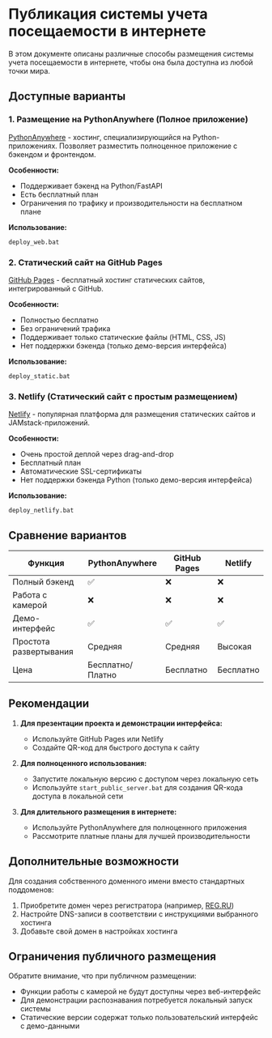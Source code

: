 # Публикация системы учета посещаемости в интернете

В этом документе описаны различные способы размещения системы учета посещаемости в интернете, чтобы она была доступна из любой точки мира.

## Доступные варианты

### 1. Размещение на PythonAnywhere (Полное приложение)

[PythonAnywhere](https://www.pythonanywhere.com/) - хостинг, специализирующийся на Python-приложениях. Позволяет разместить полноценное приложение с бэкендом и фронтендом.

**Особенности:**
- Поддерживает бэкенд на Python/FastAPI
- Есть бесплатный план
- Ограничения по трафику и производительности на бесплатном плане

**Использование:**
```
deploy_web.bat
```

### 2. Статический сайт на GitHub Pages

[GitHub Pages](https://pages.github.com/) - бесплатный хостинг статических сайтов, интегрированный с GitHub.

**Особенности:**
- Полностью бесплатно
- Без ограничений трафика
- Поддерживает только статические файлы (HTML, CSS, JS)
- Нет поддержки бэкенда (только демо-версия интерфейса)

**Использование:**
```
deploy_static.bat
```

### 3. Netlify (Статический сайт с простым размещением)

[Netlify](https://www.netlify.app/) - популярная платформа для размещения статических сайтов и JAMstack-приложений.

**Особенности:**
- Очень простой деплой через drag-and-drop
- Бесплатный план
- Автоматические SSL-сертификаты
- Нет поддержки бэкенда Python (только демо-версия интерфейса)

**Использование:**
```
deploy_netlify.bat
```

## Сравнение вариантов

| Функция | PythonAnywhere | GitHub Pages | Netlify |
|---------|----------------|--------------|---------|
| Полный бэкенд | ✅ | ❌ | ❌ |
| Работа с камерой | ❌ | ❌ | ❌ |
| Демо-интерфейс | ✅ | ✅ | ✅ |
| Простота развертывания | Средняя | Средняя | Высокая |
| Цена | Бесплатно/Платно | Бесплатно | Бесплатно |

## Рекомендации

1. **Для презентации проекта и демонстрации интерфейса:**
   - Используйте GitHub Pages или Netlify
   - Создайте QR-код для быстрого доступа к сайту

2. **Для полноценного использования:**
   - Запустите локальную версию с доступом через локальную сеть
   - Используйте `start_public_server.bat` для создания QR-кода доступа в локальной сети

3. **Для длительного размещения в интернете:**
   - Используйте PythonAnywhere для полноценного приложения
   - Рассмотрите платные планы для лучшей производительности

## Дополнительные возможности

Для создания собственного доменного имени вместо стандартных поддоменов:
1. Приобретите домен через регистратора (например, [REG.RU](https://www.reg.ru/))
2. Настройте DNS-записи в соответствии с инструкциями выбранного хостинга
3. Добавьте свой домен в настройках хостинга

## Ограничения публичного размещения

Обратите внимание, что при публичном размещении:
- Функции работы с камерой не будут доступны через веб-интерфейс
- Для демонстрации распознавания потребуется локальный запуск системы
- Статические версии содержат только пользовательский интерфейс с демо-данными 